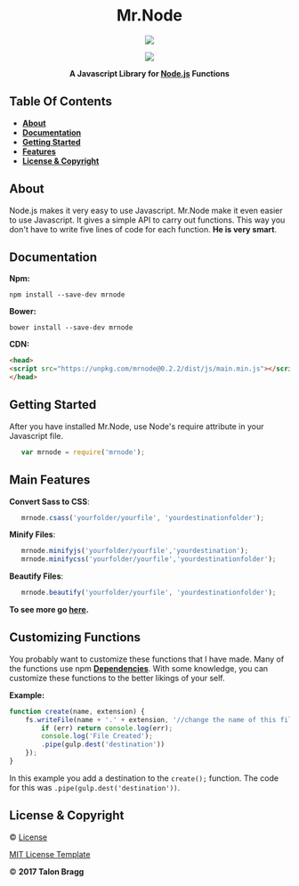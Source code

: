<h1 align="center">
Mr.Node
</h1>

<p align="center">
<a href="https://travis-ci.org/talonbragg/Mr.Node.svg?branch=master"><img align="center" src="https://travis-ci.org/talonbragg/Mr.Node.svg?branch=master"></a>

<p align = "center">
<a href="https://mrnode.tk"><img src="https://www.mrnode.tk/tophatlogo%20(2).png"></a>
</p>
<p align="center"><b>A Javascript Library for <a href="https://nodejs.org">Node.js</a> Functions</b></p>

## Table Of Contents

- <a href="#about">**About**</a>
- <a href="#docs">**Documentation**</a>
- <a href="#start">**Getting Started**</a>
- <a href="#feat">**Features**</a>
- <a href="#li">**License &amp; Copyright**</a>

<a name="about"></a>
## About
Node.js makes it very easy to use Javascript. Mr.Node make it even easier to use Javascript. It gives a simple API to carry out functions. This way you don't have to write five lines of code for each function. **He is very smart**.

<a name="docs"></a>
## Documentation
**Npm:** 
```shell
npm install --save-dev mrnode
```

**Bower:** 
```shell
bower install --save-dev mrnode
```

**CDN:**
```html
<head>
<script src="https://unpkg.com/mrnode@0.2.2/dist/js/main.min.js"></script>
</head>
```
<a name="start"></a>
## Getting Started

After you have installed Mr.Node, use Node's require attribute in your Javascript file. 

```javascript
   var mrnode = require('mrnode');
```

<a name="feat"></a>
## Main Features

**Convert Sass to CSS**:
```javascript
   mrnode.csass('yourfolder/yourfile', 'yourdestinationfolder');
```

**Minify Files**:
```javascript
   mrnode.minifyjs('yourfolder/yourfile','yourdestination');
   mrnode.minifycss('yourfolder/yourfile','yourdestinationfolder');
```

**Beautify Files**:
```javascript
   mrnode.beautify('yourfolder/yourfile', 'yourdestinationfolder');
```

**To see more go [here](https://mrnode.tk).**

## Customizing Functions
You probably want to customize these functions that I have made. Many of the functions use npm **[Dependencies](https://docs.npmjs.com/files/package.json)**. With some knowledge, you can customize these functions to the better likings of your self.

**Example:**

```javascript
function create(name, extension) {
    fs.writeFile(name + '.' + extension, '//change the name of this file to whatever you like', function(err) {
        if (err) return console.log(err);
        console.log('File Created');
        .pipe(gulp.dest('destination'))
    });
}
```

In this example you add a destination to the `create();` function. The code for this was `.pipe(gulp.dest('destination'))`.
<a name="li"></a>
## License &amp; Copyright
:copyright: [License](https://github.com/talonbragg/Mr.Node/blob/master/LICENSE)

[MIT License Template](https://opensource.org/licenses/MIT)

:copyright: **2017 Talon Bragg**
